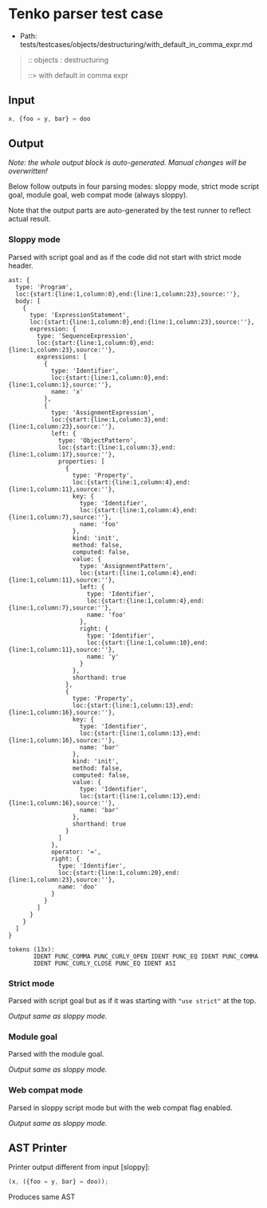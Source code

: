 # Tenko parser test case

- Path: tests/testcases/objects/destructuring/with_default_in_comma_expr.md

> :: objects : destructuring
>
> ::> with default in comma expr

## Input

`````js
x, {foo = y, bar} = doo
`````

## Output

_Note: the whole output block is auto-generated. Manual changes will be overwritten!_

Below follow outputs in four parsing modes: sloppy mode, strict mode script goal, module goal, web compat mode (always sloppy).

Note that the output parts are auto-generated by the test runner to reflect actual result.

### Sloppy mode

Parsed with script goal and as if the code did not start with strict mode header.

`````
ast: {
  type: 'Program',
  loc:{start:{line:1,column:0},end:{line:1,column:23},source:''},
  body: [
    {
      type: 'ExpressionStatement',
      loc:{start:{line:1,column:0},end:{line:1,column:23},source:''},
      expression: {
        type: 'SequenceExpression',
        loc:{start:{line:1,column:0},end:{line:1,column:23},source:''},
        expressions: [
          {
            type: 'Identifier',
            loc:{start:{line:1,column:0},end:{line:1,column:1},source:''},
            name: 'x'
          },
          {
            type: 'AssignmentExpression',
            loc:{start:{line:1,column:3},end:{line:1,column:23},source:''},
            left: {
              type: 'ObjectPattern',
              loc:{start:{line:1,column:3},end:{line:1,column:17},source:''},
              properties: [
                {
                  type: 'Property',
                  loc:{start:{line:1,column:4},end:{line:1,column:11},source:''},
                  key: {
                    type: 'Identifier',
                    loc:{start:{line:1,column:4},end:{line:1,column:7},source:''},
                    name: 'foo'
                  },
                  kind: 'init',
                  method: false,
                  computed: false,
                  value: {
                    type: 'AssignmentPattern',
                    loc:{start:{line:1,column:4},end:{line:1,column:11},source:''},
                    left: {
                      type: 'Identifier',
                      loc:{start:{line:1,column:4},end:{line:1,column:7},source:''},
                      name: 'foo'
                    },
                    right: {
                      type: 'Identifier',
                      loc:{start:{line:1,column:10},end:{line:1,column:11},source:''},
                      name: 'y'
                    }
                  },
                  shorthand: true
                },
                {
                  type: 'Property',
                  loc:{start:{line:1,column:13},end:{line:1,column:16},source:''},
                  key: {
                    type: 'Identifier',
                    loc:{start:{line:1,column:13},end:{line:1,column:16},source:''},
                    name: 'bar'
                  },
                  kind: 'init',
                  method: false,
                  computed: false,
                  value: {
                    type: 'Identifier',
                    loc:{start:{line:1,column:13},end:{line:1,column:16},source:''},
                    name: 'bar'
                  },
                  shorthand: true
                }
              ]
            },
            operator: '=',
            right: {
              type: 'Identifier',
              loc:{start:{line:1,column:20},end:{line:1,column:23},source:''},
              name: 'doo'
            }
          }
        ]
      }
    }
  ]
}

tokens (13x):
       IDENT PUNC_COMMA PUNC_CURLY_OPEN IDENT PUNC_EQ IDENT PUNC_COMMA
       IDENT PUNC_CURLY_CLOSE PUNC_EQ IDENT ASI
`````

### Strict mode

Parsed with script goal but as if it was starting with `"use strict"` at the top.

_Output same as sloppy mode._

### Module goal

Parsed with the module goal.

_Output same as sloppy mode._

### Web compat mode

Parsed in sloppy script mode but with the web compat flag enabled.

_Output same as sloppy mode._

## AST Printer

Printer output different from input [sloppy]:

````js
(x, ({foo = y, bar} = doo));
````

Produces same AST
